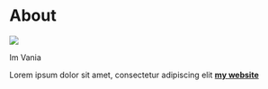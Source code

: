 # About

![](../images/perezoso.jpg)

Im Vania 

Lorem ipsum dolor sit amet, consectetur adipiscing elit **[my website](https://community.emergentfutures.io/courses/5566525/content)**
